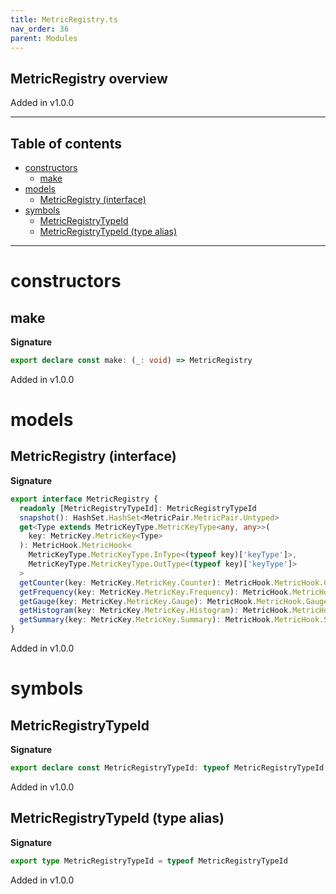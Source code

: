 ```yaml
---
title: MetricRegistry.ts
nav_order: 36
parent: Modules
---
```


## MetricRegistry overview

Added in v1.0.0

---

<h2 class="text-delta">Table of contents</h2>

- [constructors](#constructors)
  - [make](#make)
- [models](#models)
  - [MetricRegistry (interface)](#metricregistry-interface)
- [symbols](#symbols)
  - [MetricRegistryTypeId](#metricregistrytypeid)
  - [MetricRegistryTypeId (type alias)](#metricregistrytypeid-type-alias)

---

# constructors

## make

**Signature**

```ts
export declare const make: (_: void) => MetricRegistry
```

Added in v1.0.0

# models

## MetricRegistry (interface)

**Signature**

```ts
export interface MetricRegistry {
  readonly [MetricRegistryTypeId]: MetricRegistryTypeId
  snapshot(): HashSet.HashSet<MetricPair.MetricPair.Untyped>
  get<Type extends MetricKeyType.MetricKeyType<any, any>>(
    key: MetricKey.MetricKey<Type>
  ): MetricHook.MetricHook<
    MetricKeyType.MetricKeyType.InType<(typeof key)['keyType']>,
    MetricKeyType.MetricKeyType.OutType<(typeof key)['keyType']>
  >
  getCounter(key: MetricKey.MetricKey.Counter): MetricHook.MetricHook.Counter
  getFrequency(key: MetricKey.MetricKey.Frequency): MetricHook.MetricHook.Frequency
  getGauge(key: MetricKey.MetricKey.Gauge): MetricHook.MetricHook.Gauge
  getHistogram(key: MetricKey.MetricKey.Histogram): MetricHook.MetricHook.Histogram
  getSummary(key: MetricKey.MetricKey.Summary): MetricHook.MetricHook.Summary
}
```

Added in v1.0.0

# symbols

## MetricRegistryTypeId

**Signature**

```ts
export declare const MetricRegistryTypeId: typeof MetricRegistryTypeId
```

Added in v1.0.0

## MetricRegistryTypeId (type alias)

**Signature**

```ts
export type MetricRegistryTypeId = typeof MetricRegistryTypeId
```

Added in v1.0.0
